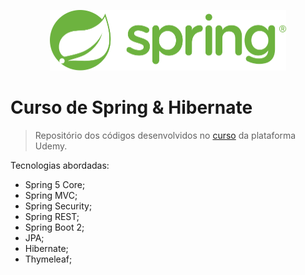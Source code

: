 <p align="center">
  <img width="378" height="97" src="https://github.com/eduardorcury/e-commerce-app-backend/blob/master/springlogo.svg">
</p>

# Curso de Spring & Hibernate

> Repositório dos códigos desenvolvidos no [curso](https://www.udemy.com/course/spring-hibernate-tutorial/) da plataforma Udemy.

Tecnologias abordadas:
- Spring 5 Core;
- Spring MVC;
- Spring Security;
- Spring REST;
- Spring Boot 2;
- JPA;
- Hibernate;
- Thymeleaf;
